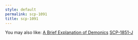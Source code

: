 ```yaml
---
style: default
permalink: scp-1091
title: scp-1091
---
```

You may also like:
[A Brief Explanation of Demonics](http://scp-wiki.net/a-brief-explanation-on-demonics)
[SCP-1851-J](http://scp-wiki.net/scp-1851-j)